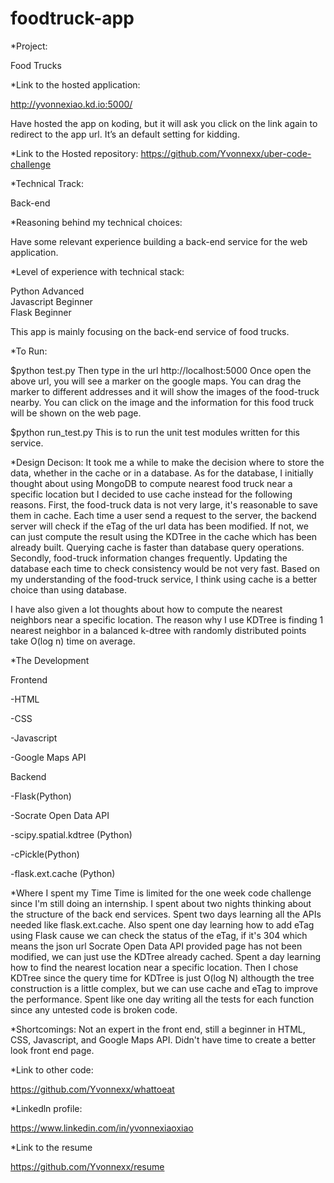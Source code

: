 foodtruck-app
=============
*Project:

 Food Trucks 

*Link to the hosted application:

http://yvonnexiao.kd.io:5000/

Have hosted the app on koding, but it will ask you click on the link again to redirect to the app url. It’s an default setting for kidding.

*Link to the Hosted repository:
https://github.com/Yvonnexx/uber-code-challenge

*Technical Track:

 Back-end

*Reasoning behind my technical choices:

Have some relevant experience building a back-end service for the web application.

*Level of experience with technical stack:

 Python  Advanced	
 Javascript  Beginner	
 Flask	Beginner

This app is mainly focusing on the back-end service of food trucks. 

*To Run:

$python test.py
Then type in the url http://localhost:5000
Once open the above url, you will see a marker on the google maps. You can drag the marker to different addresses and it will show the images of the food-truck nearby. You can click on the image and the information for this food truck will be shown on the web page.

$python run_test.py
This is to run the unit test modules written for this service.

*Design Decison:
It took me a while to make the decision where to store the data, whether in the cache or in a database. As for the database, I initially thought about using MongoDB to compute nearest food truck near a specific location but I decided to use cache instead for the following reasons.
First, the food-truck data is not very large, it's reasonable to save them in cache. Each time a user send a request to the server, the backend server will check if the eTag of the url data has been modified. If not, we can just compute the result using the KDTree in the cache which has been already built. Querying cache is faster than database query operations. 
Secondly, food-truck information changes frequently. Updating the database each time to check consistency would be not very fast.
Based on my understanding of the food-truck service, I think using cache is a better choice than using database.

I have also given a lot thoughts about how to compute the nearest neighbors near a specific location. The reason why I use KDTree is finding 1 nearest neighbor in a balanced k-dtree with randomly distributed points take O(log n) time on average.

*The Development

Frontend

-HTML

-CSS

-Javascript

-Google Maps API

Backend

-Flask(Python)

-Socrate Open Data API 

-scipy.spatial.kdtree (Python)

-cPickle(Python)

-flask.ext.cache (Python)

*Where I spent my Time
Time is limited for the one week code challenge since I'm still doing an internship.
I spent about two nights thinking about the structure of the back end services.
Spent two days learning all the APIs needed like flask.ext.cache.
Also spent one day learning how to add eTag using Flask cause we can check the status of the eTag, if it's 304 which means the json url Socrate Open Data API provided page has not been modified, we can just use the KDTree already cached.
Spent a day learning how to find the nearest location near a specific location. Then I chose KDTree since the query time for KDTree is just O(log N) althougth the tree construction is a little complex, but we can use cache and eTag to improve the performance.
Spent like one day writing all the tests for each function since any untested code is broken code.

*Shortcomings:
Not an expert in the front end, still a beginner in HTML, CSS, Javascript, and Google Maps API. Didn't have time to create a better look front end page.

*Link to other code:

https://github.com/Yvonnexx/whattoeat

*Linkedln profile:

https://www.linkedin.com/in/yvonnexiaoxiao

*Link to the resume

https://github.com/Yvonnexx/resume
